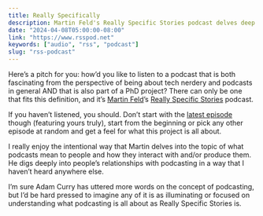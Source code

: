 ```yaml
---
title: Really Specifically
description: Martin Feld's Really Specific Stories podcast delves deep into the topic of what podcasts mean to people and how they interact with and/or produce them.
date: "2024-04-08T05:00:00-08:00"
link: "https://www.rsspod.net"
keywords: ["audio", "rss", "podcast"]
slug: "rss-podcast"
---
```


Here’s a pitch for you: how’d you like to listen to a podcast that is both fascinating from the perspective of being about tech nerdery and podcasts in general AND that is also part of a PhD project? There can only be one that fits this definition, and it’s [Martin Feld](https://social.lol/@martinfeld)’s [Really Specific Stories](https://www.rsspod.net) podcast.

If you haven’t listened, you should. Don’t start with the [latest episode](https://www.rsspod.net/scott-willsey) though (featuring yours truly), start from the beginning or pick any other episode at random and get a feel for what this project is all about.

I really enjoy the intentional way that Martin delves into the topic of what podcasts mean to people and how they interact with and/or produce them. He digs deeply into people’s relationships with podcasting in a way that I haven’t heard anywhere else.

I’m sure Adam Curry has uttered more words on the concept of podcasting, but I’d be hard pressed to imagine any of it is as illuminating or focused on understanding what podcasting is all about as Really Specific Stories is.
